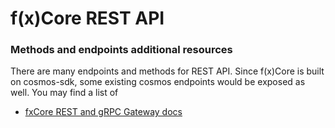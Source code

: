 # f(x)Core REST API

### Methods and endpoints additional resources

There are many endpoints and methods for REST API. Since f(x)Core is built on cosmos-sdk, some existing cosmos endpoints would be exposed as well. You may find a list of

* [fxCore REST and gRPC Gateway docs](https://functionx.github.io/fx-core/swagger-ui/)
